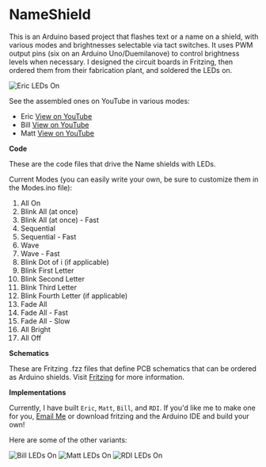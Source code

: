 NameShield
==========

This is an Arduino based project that flashes text or a name on a shield, with various modes and brightnesses selectable via tact switches. It uses PWM output pins (six on an Arduino Uno/Duemilanove) to control brightness levels when necessary. I designed the circuit boards in Fritzing, then ordered them from their fabrication plant, and soldered the LEDs on.

![Eric LEDs On](https://raw2.github.com/Ehryk/NameShield/master/Documentation/Pictures/6%20-%20Eric%20LEDs%20On.jpg)

See the assembled ones on YouTube in various modes:
 - Eric [View on YouTube](https://www.youtube.com/watch?v=vqsRCEPevEo)
 - Bill [View on YouTube](https://www.youtube.com/watch?v=BqNwpaYB2X8)
 - Matt [View on YouTube](https://www.youtube.com/watch?v=KLYUQCO8-6A)

**Code**

These are the code files that drive the Name shields with LEDs.

Current Modes (you can easily write your own, be sure to customize them in the Modes.ino file):

1. All On
1. Blink All (at once)
1. Blink All (at once) - Fast
1. Sequential
1. Sequential - Fast
1. Wave
1. Wave - Fast
1. Blink Dot of i (if applicable)
1. Blink First Letter
1. Blink Second Letter
1. Blink Third Letter
1. Blink Fourth Letter (if applicable)
1. Fade All
1. Fade All - Fast
1. Fade All - Slow
1. All Bright
1. All Off

**Schematics**

These are Fritzing .fzz files that define PCB schematics that can be ordered as Arduino shields. Visit [Fritzing](http://www.fritzing.org) for more information.

**Implementations**

Currently, I have built `Eric`, `Matt`, `Bill`, and `RDI`. If you'd like me to make one for you, [Email Me](mailto:ehryk42@gmail.com) or download fritzing and the Arduino IDE and build your own!

Here are some of the other variants:

![Bill LEDs On](https://raw2.github.com/Ehryk/NameShield/master/Documentation/Pictures/7%20-%20Bill%20LEDs%20On.jpg)
![Matt LEDs On](https://raw2.github.com/Ehryk/NameShield/master/Documentation/Pictures/8%20-%20Matt%20LEDs%20On.jpg)
![RDI LEDs On](https://raw2.github.com/Ehryk/NameShield/master/Documentation/Pictures/RDI%206%20-%20Angled.jpg)